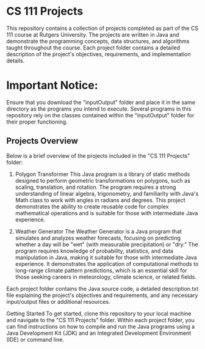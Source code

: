 # CS 111 Projects
This repository contains a collection of projects completed as part of the CS 111 course at Rutgers University. The projects are written in Java and demonstrate the programming concepts, data structures, and algorithms taught throughout the course. Each project folder contains a detailed description of the project's objectives, requirements, and implementation details.

# Important Notice:
Ensure that you download the "inputOutput" folder and place it in the same directory as the programs you intend to execute. Several programs in this repository rely on the classes contained within the "inputOutput" folder for their proper functioning.

## Projects Overview
Below is a brief overview of the projects included in the "CS 111 Projects" folder:

1. Polygon Transformer
This Java program is a library of static methods designed to perform geometric transformations on polygons, such as scaling, translation, and rotation. The program requires a strong understanding of linear algebra, trigonometry, and familiarity with Java's Math class to work with angles in radians and degrees. This project demonstrates the ability to create reusable code for complex mathematical operations and is suitable for those with intermediate Java experience.

2. Weather Generator
The Weather Generator is a Java program that simulates and analyzes weather forecasts, focusing on predicting whether a day will be "wet" (with measurable precipitation) or "dry." The program requires knowledge of probability, statistics, and data manipulation in Java, making it suitable for those with intermediate Java experience. It demonstrates the application of computational methods to long-range climate pattern predictions, which is an essential skill for those seeking careers in meteorology, climate science, or related fields.

Each project folder contains the Java source code, a detailed description.txt file explaining the project's objectives and requirements, and any necessary input/output files or additional resources.

Getting Started
To get started, clone this repository to your local machine and navigate to the "CS 111 Projects" folder. Within each project folder, you can find instructions on how to compile and run the Java programs using a Java Development Kit (JDK) and an Integrated Development Environment (IDE) or command line.
